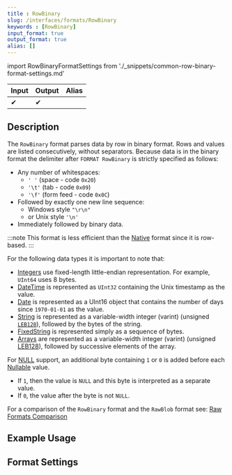 ```yaml
---
title : RowBinary
slug: /interfaces/formats/RowBinary
keywords : [RowBinary]
input_format: true
output_format: true
alias: []
---
```


import RowBinaryFormatSettings from './_snippets/common-row-binary-format-settings.md'

| Input | Output | Alias |
|-------|--------|-------|
| ✔     | ✔      |       |

## Description

The `RowBinary` format parses data by row in binary format. 
Rows and values are listed consecutively, without separators. 
Because data is in the binary format the delimiter after `FORMAT RowBinary` is strictly specified as follows: 

- Any number of whitespaces:
  - `' '` (space - code `0x20`)
  - `'\t'` (tab - code `0x09`)
  - `'\f'` (form feed - code `0x0C`) 
- Followed by exactly one new line sequence:
  - Windows style `"\r\n"` 
  - or Unix style `'\n'`
- Immediately followed by binary data.

:::note
This format is less efficient than the [Native](../Native.md) format since it is row-based.
:::

For the following data types it is important to note that:

- [Integers](../../../sql-reference/data-types/int-uint.md) use fixed-length little-endian representation. For example, `UInt64` uses 8 bytes.
- [DateTime](../../../sql-reference/data-types/datetime.md) is represented as `UInt32` containing the Unix timestamp as the value.
- [Date](../../../sql-reference/data-types/date.md) is represented as a UInt16 object that contains the number of days since `1970-01-01` as the value.
- [String](../../../sql-reference/data-types/string.md) is represented as a variable-width integer (varint) (unsigned [`LEB128`](https://en.wikipedia.org/wiki/LEB128)), followed by the bytes of the string.
- [FixedString](../../../sql-reference/data-types/fixedstring.md) is represented simply as a sequence of bytes.
- [Arrays](../../../sql-reference/data-types/array.md) are represented as a variable-width integer (varint) (unsigned [LEB128](https://en.wikipedia.org/wiki/LEB128)), followed by successive elements of the array.

For [NULL](/docs/sql-reference/syntax.md/#null-literal) support, an additional byte containing `1` or `0` is added before each [Nullable](/docs/sql-reference/data-types/nullable.md) value. 
- If `1`, then the value is `NULL` and this byte is interpreted as a separate value. 
- If `0`, the value after the byte is not `NULL`.

For a comparison of the `RowBinary` format and the `RawBlob` format see: [Raw Formats Comparison](../RawBLOB.md/#raw-formats-comparison)

## Example Usage

## Format Settings

<RowBinaryFormatSettings/>